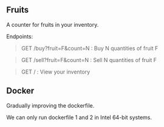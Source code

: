 ## Fruits

A counter for fruits in your inventory.

Endpoints:

> GET /buy?fruit=F&count=N : Buy N quantities of fruit F

> GET /sell?fruit=F&count=N : Sell N quantities of fruit F

> GET / : View your inventory

## Docker

Gradually improving the dockerfile.

We can only run dockerfile 1 and 2 in Intel 64-bit systems.<br/>
